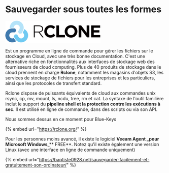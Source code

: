 # Sauvegarder sous toutes les formes

![](../../.gitbook/assets/image.png)

Est un programme en ligne de commande pour gérer les fichiers sur le stockage en Cloud, avec une très bonne documentation. C'est une alternative riche en fonctionnalités aux interfaces de stockage web des fournisseurs de cloud computing. Plus de 40 produits de stockage dans le cloud prennent en charge **Rclone**, notamment les magasins d'objets S3, les services de stockage de fichiers pour les entreprises et les particuliers, ainsi que les protocoles de transfert standard.

Rclone dispose de puissants équivalents de cloud aux commandes unix rsync, cp, mv, mount, ls, ncdu, tree, rm et cat. La syntaxe de l'outil familière inclut le support du **pipeline shell et la protection contre les exécutions à sec**. Il est utilisé en ligne de commande, dans des scripts ou via son API.

Nous sommes dessus en ce moment pour Blue-Keys

{% embed url="https://rclone.org/" %}

Pour les personnes moins avancé, il existe le logiciel **Veeam Agent \_pour Microsoft Windows**\_\*\* FREE\*\*. Notez qu'il existe également une version Linux (avec une interface en ligne de commande uniquement)

{% embed url="https://baptiste0928.net/sauvegarder-facilement-et-gratuitement-son-ordinateur/" %}
